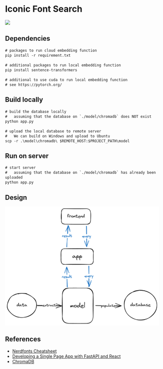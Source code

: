 # Iconic Font Search

![](https://img.shields.io/badge/python-3.11-yellow)

## Dependencies

```shell
# packages to run cloud embedding function
pip install -r requirement.txt

# additional packages to run local embedding function
pip install sentence-transformers

# additional to use cuda to run local embedding function
# see https://pytorch.org/
```

## Build locally

```shell
# build the database locally
#   assuming that the database on `./model/chromadb` does NOT exist
python app.py

# upload the local database to remote server
#   We can build on Windows and upload to Ubuntu
scp -r .\model\chromadb\ $REMOTE_HOST:$PROJECT_PATH\model
```

## Run on server

```shell
# start server
#   assuming that the database on `./model/chromadb` has already been uploaded
python app.py
```

## Design

![](./docs/modules.png)

## References

- [Nerdfonts Cheatsheet](https://www.nerdfonts.com/cheat-sheet)
- [Developing a Single Page App with FastAPI and React](https://testdriven.io/blog/fastapi-react/)
- [ChromaDB](https://docs.trychroma.com/)
